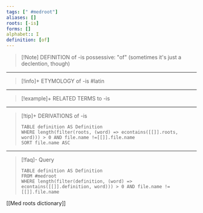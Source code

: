 ```yaml
---
tags: [" #medroot"]
aliases: []
roots: [-is]
forms: []
alphabet:: I
definition: [of]
---
```

>[!Note] DEFINITION of -is
>possessive: "of" (sometimes it's just a declention, though)
_____
>[!info]+ ETYMOLOGY of -is
>#latin
_____
>[!example]+ RELATED TERMS to -is
>
_____
>[!tip]+ DERIVATIONS of -is
>```dataview
>TABLE definition AS Definition 
>WHERE length(filter(roots, (word) => econtains([[]].roots, word))) > 0 AND file.name !=[[]].file.name
>SORT file.name ASC
>```
___
>[!faq]- Query
>```dataview
>TABLE definition AS Definition
>FROM #medroot
>WHERE length(filter(definition, (word) => econtains([[]].definition, word))) > 0 AND file.name != [[]].file.name
>```

[[Med roots dictionary]]